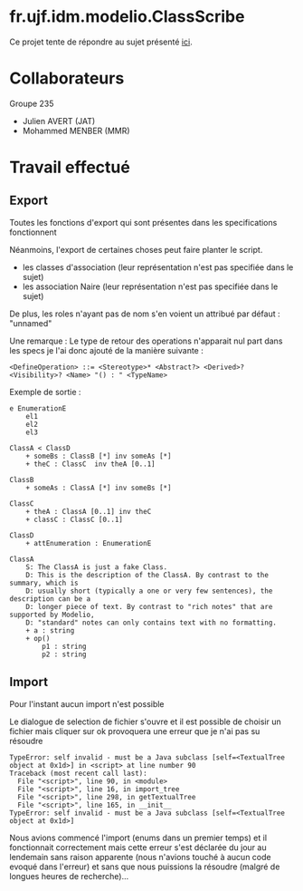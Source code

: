 # fr.ujf.idm.modelio.ClassScribe

Ce projet tente de répondre au sujet présenté [ici](http://modelioscribes.readthedocs.org/en/latest/ClassScribe.html).

# Collaborateurs

Groupe 235

* Julien AVERT (JAT)
* Mohammed MENBER (MMR)

# Travail effectué

## Export

Toutes les fonctions d'export qui sont présentes dans les specifications fonctionnent

Néanmoins, l'export de certaines choses peut faire planter le script.
* les classes d'association (leur représentation n'est pas specifiée dans le sujet)
* les association Naire  (leur représentation n'est pas specifiée dans le sujet)

De plus, les roles n'ayant pas de nom s'en voient un attribué par défaut : "unnamed"

Une remarque : Le type de retour des operations n'apparait nul part dans les specs je l'ai donc ajouté de la manière suivante :

```
<DefineOperation> ::= <Stereotype>* <Abstract?> <Derived>? <Visibility>? <Name> "() : " <TypeName>
```

Exemple de sortie :

```
e EnumerationE
    el1
    el2
    el3

ClassA < ClassD
    + someBs : ClassB [*] inv someAs [*]
    + theC : ClassC  inv theA [0..1]

ClassB
    + someAs : ClassA [*] inv someBs [*]

ClassC
    + theA : ClassA [0..1] inv theC 
    + classC : ClassC [0..1]

ClassD
    + attEnumeration : EnumerationE
```
```
ClassA
    S: The ClassA is just a fake Class.
    D: This is the description of the ClassA. By contrast to the summary, which is
    D: usually short (typically a one or very few sentences), the description can be a
    D: longer piece of text. By contrast to "rich notes" that are supported by Modelio,
    D: "standard" notes can only contains text with no formatting.
    + a : string 
    + op()
        p1 : string
        p2 : string
```
## Import

Pour l'instant aucun import n'est possible

Le dialogue de selection de fichier s'ouvre et il est possible de choisir un fichier mais cliquer sur ok provoquera une erreur que je n'ai pas su résoudre

```
TypeError: self invalid - must be a Java subclass [self=<TextualTree object at 0x1d>] in <script> at line number 90
Traceback (most recent call last):
  File "<script>", line 90, in <module>
  File "<script>", line 16, in import_tree
  File "<script>", line 298, in getTextualTree
  File "<script>", line 165, in __init__
TypeError: self invalid - must be a Java subclass [self=<TextualTree object at 0x1d>]
```

Nous avions commencé l'import (enums dans un premier temps) et il fonctionnait correctement mais cette erreur s'est déclarée du jour au lendemain sans raison apparente (nous n'avions touché à aucun code evoqué dans l'erreur) et sans que nous puissions la résoudre (malgré de longues heures de recherche)...
